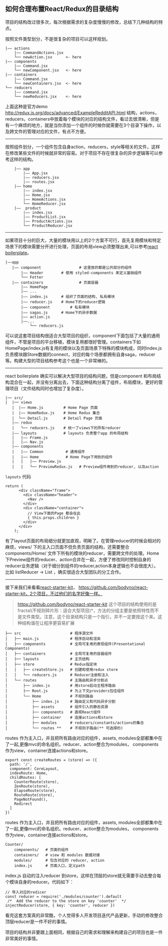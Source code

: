 ## 如何合理布置React/Redux的目录结构

项目的结构改过很多次，每次根据需求的复杂度慢慢的修改，总结下几种结构的特点。

按照文件类型划分，不是很复杂的项目可以这样规划。
```
|—— actions
    |—— CommandActions.jsx
    └── newAction.jsx      <- here
|—— components
    |—— Command.jsx
    └── newComponent.jsx   <- here
|—— containers
    |—— Command.jsx
    └── newContainers.jsx  <- here
└── reducers
    |—— command.jsx
    └── newReducers.jsx    <- here
```
上面这种是官方demo http://redux.js.org/docs/advanced/ExampleRedditAPI.html
结构，actions，reducers，containers中放着每个模块的对应的结构文件，看过去很清晰，但是有一个麻烦的地方，就是当你添加一个组件的时候你就需要在3个目录下操作，以及跨文件的管理对应的文件，有点不方便。

---

按照组件划分，一个组件包含自身action，reducers，style等相关的文件，这样在修改某些文件的时候就非常的容易。对于项目不存在很复杂的异步逻辑等可以参考这样的结构。
```
    |—— app
        |—— App.jsx
        |—— reducers.jsx
        |—— routes.jsx
    |—— home
        |—— index.jsx
        |—— Home.jsx
        |—— HomeActions.jsx
        └── HomeReducer.jsx
    |——  product
        |—— index.jsx
        |—— ProductList.jsx
        |—— ProductActions.jsx
        └── ProductReducer.jsx
```

---

如果项目十分的巨大，大量的模块用以上的2个方案不可行，首先复用模块和特定场景下的模块需要分开进行处理，页面的布局view必须整理出来,可以参考[react boilerplate](https://github.com/react-boilerplate/react-boilerplate)。

```
|——app
   |—— component                 # 这里放的都是公共部分的组件
       |—— Header 	   	 # 使用 styled-components 来定义基础组件
       └── Fotter
   |—— containers                # 页面容器
       |—— HomePage
	   |—— ...
	   |—— index.js   	 # 组织了页面的结构, 私有模块
	   |—— reducer.js 	 # Home下的reducer逻辑
	   |—— component         # 私有模块
	   |—— sagas.js   	 # Home下的异步数据
	   |—— action.js
	   |——...
           └── reducers.js 
```

可以说这套项目结构很适合大型项目的组织，component下面包括了大量的通用组件，不管是项目的平台移植，模块复用都很好管理。containers下如HomePage/index.js有复用的模块以及页面场景下特殊的模块构成，同时index.js负责模块跟Store数据的connect，对应的每个场景都拥有自身saga，reducer等。构建大型的项目结构参考这个也是一个非常棒的。

---


react boilerplate 确实可以解决大型项目的结构问题，但是component 和布局结构混合在一起，并没有分离出去，下面这种结构分离了组件，布局模块，更好的管理项目（文件结构同时也增加了复杂度）。

```
|── src/
|  |── views
   |  |—— Home.js         # Home Page 页面
   |  |—— HomeRedux.js    # Home Redux 集合
   |  └── Detail.js       # Detail Page 页面
   |—— redux
   |   └── reducers.js    # 统一了views下的所有reducer
   |—— layouts            # layouts 负责整个app 的布局结构
   |   |—— Frame.js      
   |   |—— Nav.js       
   |—— components
   |   |—— Common          # 通用组件
   |   |—— Home            # Home Page下用到的组件
   |   |   |—— Preview.js
   |   |   └── PreviewRedux.js   # Preview组件用到的reducer, 以及action
```
`layouts` 代码
```
return (
      <div className="frame">
        <div className="header">
          <Nav />
        </div>
        <div className="container">
	      // View下面的Page 都会在此
          { this.props.children }
        </div>
      </div>
    );
```

有了layout页面的布局细分就更加直观，明晰了。在管理reducer的时候会相对的麻烦，views/ 下的主入口页面不但负责页面的结构，还需要整合 components/Home/ 文件下所有的模块的reducer，需要跨文件的处理。Home下Preview组件的reducer、action合并在一起，方便了修改同时控制自身的reducer业务逻辑（对于细分到组件的reducer,action本身逻辑也不会很庞大）。
比如 listReducer -> List ，确实很适合大型团队的分工合作。

---

接下来我们来看看[react-starter-kit](https://github.com/kriasoft/react-starter-kit)，
https://github.com/bodyno/react-starter-kit，2个项目，不过他们的名字好像一样。
> https://github.com/bodyno/react-starter-kit 这个项目的结构使用的是 fractal(不规则碎片形：适合大型项目)*，方法的分组主要是依照特性而不是文件类型。注意，这个目录结构只是一个指引，并不一定要按这个来。这种结构谐在让程序更容易扩展

```
├── src                      # 程序源文件
│   ├── main.js              # 程序启动和渲染
│   ├── components           # 全局可复用的表现组件(Presentational Components)
│   ├── containers           # 全局可复用的容器组件
│   ├── layouts              # 主页结构
│   ├── store                # Redux指定块
│   │   ├── createStore.js   # 创建和使用redux store
│   │   └── reducers.js      # Reducer注册和注入
│   └── routes               # 主路由和异步分割点
│       ├── index.js         # 用store启动主程序路由
│       ├── Root.js          # 为上下文providers包住组件
│       └── Home             # 不规则路由
│           ├── index.js     # 路由定义和代码异步分割
│           ├── assets       # 组件引入的静态资源
│           ├── components   # 直观React组件
│           ├── container    # 连接actions和store
│           ├── modules      # reducers/constants/actions的集合
│           └── routes **    # 不规则子路由(** 可选择的)
```

routes 作为主入口，并且把所有路由对应的组件，assets, modules全部都集中在了一起,更像mvc的命名组织。reducer、action整合为modules， components作为view，container连接actions和store。

```
export const createRoutes = (store) => ({
  path: '/',
  component: CoreLayout,
  indexRoute: Home,
  childRoutes: [
    CounterRoute(store),
    ZenRoute(store),
    ElapseRoute(store),
    RouteRoute(store),
    PageNotFound(),
    Redirect
  ]
})
```
routes 作为主入口，并且把所有路由对应的组件，assets, modules全部都集中在了一起,更像mvc的命名组织。reducer、action整合为modules， components作为view，container连接actions和store。
```
Counter/
	components/   # 页面的组件
 	containers/   # view 和 modules 数据对接
	modules/      # 包含对应的 reducer, action
	index.js      # 页面入口，定义path
```

index.js 自动的注入reducer 到store，这样在顶层的store就无需要手动去整合每个模块自身的reducer。代码如下：

```
// 导入对应的redicer
const reducer = require('./modules/counter').default
 /*  Add the reducer to the store on key 'counter'  */
injectReducer(store, { key: 'counter', reducer })

```

看完这套方案真的非常酷，个人觉得多人开发项目迭代产品更新，手动的修改整合顶层reducer是一件不好的事情。

项目的结构并非要跟上面相同，根据自己的需求和理解来构建自己的项目也是一件非常美好的事情。

